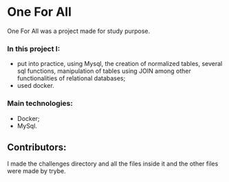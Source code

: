 # One For All
One For All was a project made for study purpose.

### In this project I:
- put into practice, using Mysql, the creation of normalized tables, several sql functions, manipulation of tables using JOIN among other functionalities of relational databases;
- used docker.
  
### Main technologies:
- Docker;
- MySql.

## Contributors: 
I made the challenges directory and all the files inside it and the other files were made by trybe.
